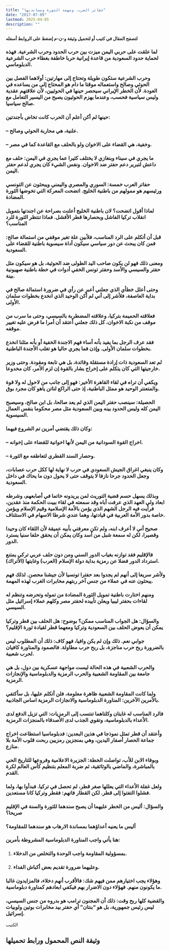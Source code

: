 ```yaml
---
title: "حفاتر العرب، ومهمة الثورة ومسانديها"
date: "2017-07-09"
lastmod: 2025-04-05
description: ""
---
```

**لتصفح المقال في كتيب أو لتحميل وثيقة و-ن-م إضغط على الروابط أسفله**

### لما علقت على حربي اليمن ميزت بين حرب الحدود وحرب الشرعية. فهذه لحماية حدود السعودية من قاعدة إيرانية حربا خاطفة بغطاء حرب الشرعية الدبلوماسي.

### وحرب الشرعية ستكون طويلة وتحتاج إلى مهارتين: أولاهما الفصل بين الحوثي وصالح واستعماله موقتا ما دام هو المحتاج إلى من يساعده في العودة. لأن الخطر الإيراني سيحصر حينها في الحوثيين، لأن علاقتهم عقدية وليس سياسية فحسب، وعندما يهزم الحوثيون يصبح من اليسير التعامل مع صالح سياسيا.

### حينها لم أكن أعلم أن الحرب كانت تخاض بأجندتين:

### – علنية، هي محاربة الحوثي وصالح.

### – وخفية، هي القضاء على الاخوان ولو بالحلف مع القاعدة كما في مصر.

### ما يجري في سيناء وبنغازي لا يختلف كثيرا عما يجري في اليمن: حلف مع داعش لتبرير دعم حفتر ضد الاخوان. ونفس الشيء كان يجري لدعم حفتر اليمن.

### حفاتر العرب خمسة: السوري والمصري واليمني ويبحثون عن التونسي ورئيسهم هو ممولهم من باطنية الخليج. اتضحت المعركة التي تخوضها الثورة المضادة.

### لماذا أقول اتضحت؟ لان باطنية الخليج أعلنت بصراحة عن اجندتها بتمويل انقلاب تركيا الفاشل وبحصارها قطر الأفشل. فماذا تنتظر الثورة للرد المناسب؟

### قبل أن أتكلم على الرد المناسب، فلأبين علة تغير موقفي من استمالة صالح: فمن كان يبحث عن دور سياسي سيكون أداة سيسوية باطنية للقضاء على السعودية.

### ومعنى ذلك فهو لن يكون صاحب اليد الطولى ضد الحوثية، بل هو سيكون مثل حفتر والسيسي والأسد وحفتر تونس الخفي أدوات في خطة باطنية صهيونية بينة.

### وحتى أعلل خطأي الذي جعلني أعبر عن رأي في ضرورة استمالة صالح في بداية العاصفة، فلأشر إلى أني لم أكن الوحيد الذي انخدع بخطوات سلمان الأولى.

### فعلاقته الحميمة بتركيا، وعلاقته المضطربة بالسيسي، وحتى ما سرب من موقف من نكبة الاخوان، كل ذلك جعلني أعتقد أن أمرا ما فرض عليه تغيير موقفه.

### فقد عرف الرجل بما يفيد بأنه أساء فهم الاجندة الخفية أو بأنه مثلنا انخدع بخطوات سلمان الأولى. وإذن فما يجري حاليا هو تغلب الأجندة الباطنية.

### لم تعد السعودية ذات إرادة مستقلة وقائدة، بل هي تابعة ومقودة. وحتى وزير خارجيتها التي كان يتكلم على إخراج بشار بالقوة إن لزم الأمر، كان مخدوعا.

### ويكفي أن تراه في لقاء القاهرة الأخير: فهو إلى جانب من لاحول له ولا قوة والمتعنتر الوحيد هو ممثل الباطنية، إذ حتى الراكع لناتن ياهو كان مجرد بوق.

### الحصيلة: سينصب حفتر اليمن الذي لم يعد صالحا، بل ابن صالح، وسيصبح اليمن كله وليس الحدود بينه وبين السعودية مثل مصر محكوما بنفس العمال السيسوية.

### وكان ذلك يقتضي أمرين تم الشروع فيهما:

### – اخراج القوة السودانية من اليمن لأنها اخوانية للقضاء على إخوانه.

### – وحصار السند القطري لتعاطفه مع الثورة.

### وكان ينبغي اغراق الجيش السعودي في حرب لا نهاية لها ككل حرب عصابات، وجعل الحدود جرحا نازفا لا يتوقف حتى لا يحول دون ما يحاك في داخل السعودية.

### وبذلك يسهل حسم قضية التوريث لمن يريدونه خاتما في أصابعهم، وشرطه ابعاد ولي العهد الذي عرفت أباه وقد سمعته في لقاء ببيت الحكمة منذ عقدين، فرأيت فيه الرجل الشهم الذي يؤمن بالأمة الإسلامية وقيم الإسلام ويؤمن خاصة بدور الأمة العربية في قيادتها، وهما عندي شرطا الاسهام في الاستئناف.

### صحيح أني لا أعرف ابنه، ولم تكن معرفتي بأبيه عميقة لأن اللقاء كان وحيدا وقصيرا، لكن له سمعة شبل من أسد وكان يمكن أن يحقق حلفا سنيا يسترد الدور.

### فالإقليم فقد توازنه بغياب الدور السني ومن دون حلف عربي تركي يمتنع استرداد الدور فضلا عن رمزية بداية دولة الإسلام (العرب) وغايتها (الأتراك).

### ولأشر سريعا إلى أنهم لم يجدوا بعد حفترا تونسيا لأن جيشنا محصن. لذلك فهم يبحثون عنه في عملاء من جنس آخر ربتهم مخابرات الغرب لهذه المهمة.

### ومنهم اختارت باطنية تمويل الثورة المضادة من تموله وتحرضه وتنظم له لقاءات بحفتر ليبيا ويعلن تأييده لحفتر مصر وكلهم عملاء إسرائيل مثل السيسي.

### والسؤال: هل الجواب المناسب ممكن؟ بوضوح: هل الحلف بين قطر وتركيا يمكن أن يعوض الحلف بين السعودية وتركيا ومعهما قطر لقيادة ثورة الإقليم؟

### جوابي نعم. ذلك وإن لم يكن وافيا، فهو كاف: ذلك أن المطلوب ليس بالضرورة ربح حرب مناجزة، بل ربح حرب مطاولة. فالصمود والمناورة كافيان لحرب شعبية.

### والحرب الشعبية في هذه الحالة ليست مواجهة عسكرية بين دول، بل هي جامعة بين المقاومة الشعبية والحرب الرمزية والدبلوماسية والإنجازات الرمزية.

### ولما كانت المقاومة الشعبية ظاهرة معلومة، فلن أتكلم عليها، بل سأكتفي بالأمرين الآخرين: المناورة الدبلوماسية والانجازات الرمزية اساس الجاذبية.

### فالرد المناسب له غايتان وكلتاهما تنتسب إلى الرمزيات: التي تزيل الدفع لدى الأعداء بالدبلوماسية، وتقوي الجذب لدى الأصدقاء بالمنجزات الرمزية.

### وأعتقد أن قطر تمثل نموذجا في هذين البعدين: فدبلوماسيا استطاعت اخراج جماعة الحصار أصفار اليدين، وهي بمنجزين رمزيين ربحت قلوب الأمة بلا منازع.

### وبوفاء الابن للأب، تواصلت الخطة: الجزيرة الاعلامية وفروعها للتاريخ الحي بالمباشرة، والماضي بالوثائقية، ثم ضربة المعلم بتنظيم كأس العالم لكرة القدم.

### ولعل غفلة الأعداء التي يعللها صغر قطر، لم تحصل في تركيا. فبدأوا بها، ولما فشلوا التفتوا إلى قطر. لكن القطار فاتهم: فقطر وتركيا كانا مستعدين.

### والسؤال: أليس من الخطر عليهما أن يصبح سندهما للثورة والسنة في الإقليم صريحا؟

### أليس ما يعنيه أعداؤهما بمساندة الارهاب هو سندهما للمقاومة؟

### هنا يأتي واجب المناورة الدبلوماسية المشروطة بأمرين:

1. ### بمسؤولية المقاومة واجب الوحدة والتخلص من الدخلاء.
2. ### وعليهما ضرورة تقديم بعض أكباش الفداء.

### وهؤلاء يجب اختيارهم ممن فيهم شك: فالأقرب أنهم دخلاء، فالمزايدون غالبا ما يكونون منهم. فهؤلاء دون الاضرار بهم فيكفي ابعادهم كمناورة دبلوماسية.

### والقضية كلها ربح وقت: ذلك أن المجنون ترامب هو بدروه من جنس السيسي، ليس رئيس جمهورية، بل هو “بنتان” أي حفتر بيد مخابرات بوتين ولوبيات إسرائيل.

الكتيب

## وثيقة النص المحمول ورابط تحميلها

###
